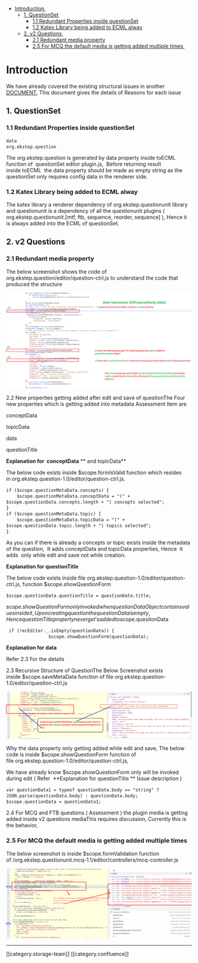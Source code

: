 * [Introduction ](#introduction )
  * [1. QuestionSet](#1. questionset)
    * [1.1 Redundant Properties inside questionSet](#1.1-redundant-properties-inside-questionset)
    * [1.2 Katex Library being added to ECML alway](#1.2-katex-library-being-added-to-ecml-alway)
  * [2. v2 Questions ](#2.-v2-questions )
    * [2.1 Redundant media property](#2.1-redundant-media-property)
    * [2.5 For MCQ the default media is getting added multiple times ](#2.5-for-mcq-the-default-media-is-getting-added-multiple-times )



# Introduction 
We have already covered the existing structural issues in another [DOCUMENT](https://project-sunbird.atlassian.net/wiki/spaces/DPT/pages/794558518), This document gives the details of Reasons for each issue


## 1. QuestionSet

### 1.1 Redundant Properties inside questionSet



```
data 
org.ekstep.question
```
The org.ekstep.question is generated by data property inside toECML function of  questionSet editor plugin.js,  Before returning result inside toECML  the data property should be made as empty string as the questionSet only requires config data in the renderer side.


### 1.2 Katex Library being added to ECML alway
The katex library a renderer dependency of org.ekstep.questionunit library and questionunit is a dependency of all the questionunit plugins ( org.ekstep.questionunit.\[mtf, ftb, sequence, reorder, sequence] ), Hence it is always added into the ECML of questionSet.


## 2. v2 Questions 

### 2.1 Redundant media property
The below screenshot shows the code of org.ekstep.question/editor/question-ctrl.js to understand the code that produced the structure





![](images/storage/media-issue.png)



2.2 New properties getting added after edit and save of questionThe Four new properties which is getting added into metadata Assessment Item are 

conceptData

topicData

data

questionTitle

 **Explanation for  conceptData**  ** and topicData** 



The below code exists inside $scope.formIsValid function which resides in org.ekstep.question-1.0/editor/question-ctrl.js.


```
if ($scope.questionMetaData.concepts) {
	$scope.questionMetaData.conceptData = "(" + $scope.questionData.concepts.length + ") concepts selected";
}
if ($scope.questionMetaData.topic) {
	$scope.questionMetaData.topicData = "(" + $scope.questionData.topic.length + ") topics selected";
}
```
As you can if there is already a concepts or topic exists inside the metadata of the question,  It adds conceptData and topicData properties, Hence  it adds  only while edit and save not while creation.



 **Explanation for questionTitle** 

The below code exists inside file org.ekstep.question-1.0/editor/question-ctrl.js, function $scope.showQuestionForm 


```
$scope.questionData.questionTitle = questionData.title;
```
$scope.showQuestionForm  only invoked when questionData Object contains values inside it, Upon creating question the questionData is empty, Hence questionTitle property never get's added to $scope.quesitonData


```
 if (!ecEditor._.isEmpty(questionData)) {
                $scope.showQuestionForm(questionData);
```


 **Explanation for data** 

Refer 2.3 For the details

2.3 Recursive Structure of QuestionThe Below Screenshot exists inside $scope.saveMetaData function of file org.ekstep.question-1.0/editor/question-ctrl.js

![](images/storage/data_problem.png)



Why the data property only getting added while edit and save, The below code is inside $scope.showQuestionForm function of file org.ekstep.question-1.0/editor/question-ctrl.js, 

We have already know $scope.showQuestionForm only will be invoked during edit ( Refer  **Explanation for questionTitle ** Issue description )


```
var questionData1 = typeof questionData.body == "string" ? JSON.parse(questionData.body) : questionData.body;
$scope.questionData = questionData1;
```
2.4 For MCQ and FTB questions ( Assessment ) the plugin media is getting added inside v2 questions mediaThis requires discussion, Currently this is the behavior, 


### 2.5 For MCQ the default media is getting added multiple times 
The below screenshot is inside $scope.formValidation function of /org.ekstep.questionunit.mcq-1.1/editor/controllers/mcq-controller.js

![](images/storage/MCQ_redundant_media.png)









*****

[[category.storage-team]] 
[[category.confluence]] 
